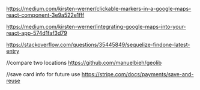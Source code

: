 https://medium.com/kirsten-werner/clickable-markers-in-a-google-maps-react-component-3e9a522e1fff

https://medium.com/kirsten-werner/integrating-google-maps-into-your-react-app-574d1faf3d79

https://stackoverflow.com/questions/35445849/sequelize-findone-latest-entry



//compare two locations
https://github.com/manuelbieh/geolib

//save card info for future use
https://stripe.com/docs/payments/save-and-reuse
